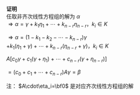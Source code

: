 **证明**  
任取非齐次线性方程组的解为 $\alpha$   
 $\Rightarrow\alpha=\gamma  
+k_1\eta_1+\cdots+k_{n-r}\eta_{n-r}，k_i\in K$   
  
 $\Rightarrow\alpha=(1-k_1-k_2-\cdots-k_{n-r})  
\gamma$   
 $+k_1(\eta_1+\gamma)+\cdots  
+k_{n-r}(\eta_{n-r}+\gamma)，k_i\in K$   
  
  
  
 $A\left[c_0\gamma+c_1(\gamma+\eta_1)+\cdots+c_{n-r}(\gamma+\eta_{n-r})\right]$   
  
 $=(c_0+c_1+\cdots+c_{n-r})A\gamma=\beta$   
  
注： $A\cdot\eta_i=\bf0$ 是对应齐次线性方程组的解  
